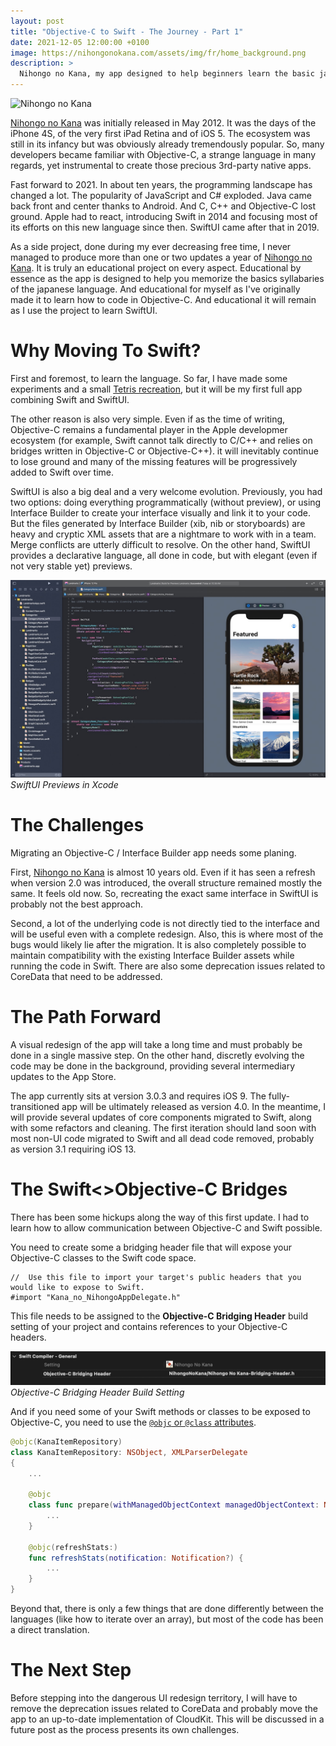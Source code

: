 ```yaml
---
layout: post
title: "Objective-C to Swift - The Journey - Part 1"
date: 2021-12-05 12:00:00 +0100
image: https://nihongonokana.com/assets/img/fr/home_background.png
description: >
  Nihongo no Kana, my app designed to help beginners learn the basic japanese alphabets (hiragana and katakana), was initially released in May 2012. It was the days of the iPhone 4S, of the very first iPad Retina and of iOS 5. Fast forward to 2021. Many things have changed. Now is the time to move to Swift and SwiftUI. In this post, I discuss the challenges I faced and how I'm intending to proceed with the migration.
---
```


![Nihongo no Kana](https://nihongonokana.com/assets/img/fr/home_background.png)

[Nihongo no Kana] was initially released in May 2012. It was the days of the iPhone 4S, of the very first iPad Retina and of iOS 5. The ecosystem was still in its infancy but was obviously already tremendously popular. So, many developers became familiar with Objective-C, a strange language in many regards, yet instrumental to create those precious 3rd-party native apps.

Fast forward to 2021. In about ten years, the programming landscape has changed a lot. The popularity of JavaScript and C# exploded. Java came back front and center thanks to Android. And C, C++ and Objective-C lost ground. Apple had to react, introducing Swift in 2014 and focusing most of its efforts on this new language since then. SwiftUI came after that in 2019.

As a side project, done during my ever decreasing free time, I never managed to produce more than one or two updates a year of [Nihongo no Kana]. It is truly an educational project on every aspect. Educational by essence as the app is designed to help you memorize the basics syllabaries of the japanese language. And educational for myself as I've originally made it to learn how to code in Objective-C. And educational it will remain as I use the project to learn SwiftUI.

# Why Moving To Swift?

First and foremost, to learn the language. So far, I have made some experiments and a small [Tetris recreation](https://github.com/chsxf/SKTetris), but it will be my first full app combining Swift and SwiftUI.

The other reason is also very simple. Even if as the time of writing, Objective-C remains a fundamental player in the Apple developmer ecosystem (for example, Swift cannot talk directly to C/C++ and relies on bridges written in Objective-C or Objective-C++). it will inevitably continue to lose ground and many of the missing features will be progressively added to Swift over time.

SwiftUI is also a big deal and a very welcome evolution. Previously, you had two options: doing everything programmatically (without preview), or using Interface Builder to create your interface visually and link it to your code. But the files generated by Interface Builder (xib, nib or storyboards) are heavy and cryptic XML assets that are a nightmare to work with in a team. Merge conflicts are utterly difficult to resolve. On the other hand, SwiftUI provides a declarative language, all done in code, but with elegant (even if not very stable yet) previews.

![SwiftUI Previews in Xcode](/assets/posts/1/swift_ui_previews.jpg)
_SwiftUI Previews in Xcode_

# The Challenges

Migrating an Objective-C / Interface Builder app needs some planing.

First, [Nihongo no Kana] is almost 10 years old. Even if it has seen a refresh when version 2.0 was introduced, the overall structure remained mostly the same. It feels old now. So, recreating the exact same interface in SwiftUI is probably not the best approach.

Second, a lot of the underlying code is not directly tied to the interface and will be useful even with a complete redesign. Also, this is where most of the bugs would likely lie after the migration. It is also completely possible to maintain compatibility with the existing Interface Builder assets while running the code in Swift. There are also some deprecation issues related to CoreData that need to be addressed.

# The Path Forward

A visual redesign of the app will take a long time and must probably be done in a single massive step. On the other hand, discretly evolving the code may be done in the background, providing several intermediary updates to the App Store.

The app currently sits at version 3.0.3 and requires iOS 9. The fully-transitioned app will be ultimately released as version 4.0. In the meantime, I will provide several updates of core components migrated to Swift, along with some refactors and cleaning. The first iteration should land soon with most non-UI code migrated to Swift and all dead code removed, probably as version 3.1 requiring iOS 13.

# The Swift<>Objective-C Bridges

There has been some hickups along the way of this first update. I had to learn how to allow communication between Objective-C and Swift possible.

You need to create some a bridging header file that will expose your Objective-C classes to the Swift code space.

```objc
//  Use this file to import your target's public headers that you would like to expose to Swift.
#import "Kana_no_NihongoAppDelegate.h"
```

This file needs to be assigned to the **Objective-C Bridging Header** build setting of your project and contains references to your Objective-C headers.

![Objective-C Bridging Header Build Setting](/assets/posts/1/objc-bridging-header.jpg)
_Objective-C Bridging Header Build Setting_

And if you need some of your Swift methods or classes to be exposed to Objective-C, you need to use the [`@objc` or `@class` attributes](https://docs.swift.org/swift-book/ReferenceManual/Attributes.html).

```swift
@objc(KanaItemRepository)
class KanaItemRepository: NSObject, XMLParserDelegate
{
    ...

    @objc
    class func prepare(withManagedObjectContext managedObjectContext: NSManagedObjectContext) {
        ...
    }

    @objc(refreshStats:)
    func refreshStats(notification: Notification?) {
        ...
    }
}
```

Beyond that, there is only a few things that are done differently between the languages (like how to iterate over an array), but most of the code has been a direct translation.

# The Next Step

Before stepping into the dangerous UI redesign territory, I will have to remove the deprecation issues related to CoreData and probably move the app to an up-to-date implementation of CloudKit. This will be discussed in a future post as the process presents its own challenges.

[Nihongo no Kana]: https://nihongonokana.com
